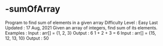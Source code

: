 # -sumOfArray
Program to find sum of elements in a given array Difficulty Level : Easy Last Updated : 17 Aug, 2021 Given an array of integers, find sum of its elements. Examples :   Input : arr[] = {1, 2, 3} Output : 6 1 + 2 + 3 = 6  Input : arr[] = {15, 12, 13, 10} Output : 50

